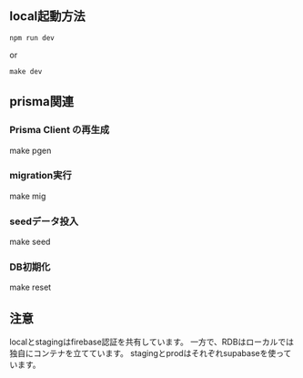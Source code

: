 ## local起動方法
```
npm run dev
```
or
```
make dev
```
## prisma関連
### Prisma Client の再生成
make pgen

### migration実行
make mig

### seedデータ投入
make seed

### DB初期化
make reset


## 注意
localとstagingはfirebase認証を共有しています。
一方で、RDBはローカルでは独自にコンテナを立てています。
stagingとprodはそれぞれsupabaseを使っています。